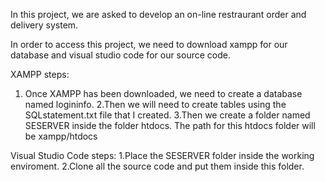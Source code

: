 In this project, we are asked to develop an on-line restraurant order and delivery system.


In order to access this project, we need to download xampp for our database and visual studio code for our source code.


XAMPP steps:
1. Once XAMPP has been downloaded, we need to create a database named logininfo.
2.Then we will need to create tables using the SQLstatement.txt file that I created.
3.Then we create a folder named SESERVER inside the folder htdocs. The path for this htdocs folder will be xampp/htdocs


Visual Studio Code steps:
1.Place the SESERVER folder inside the working enviroment.
2.Clone all the source code and put them inside this folder.



